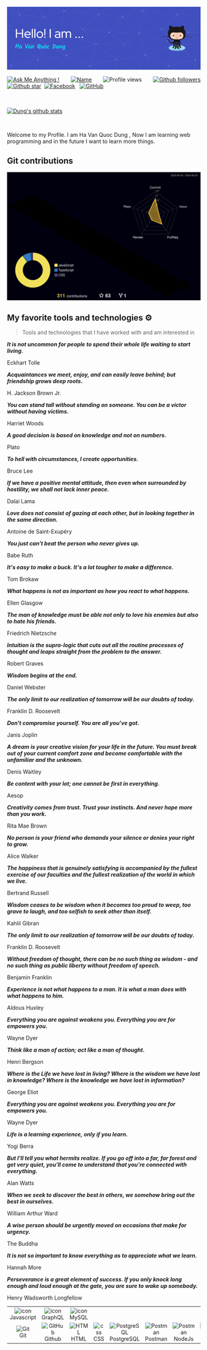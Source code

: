 ![Header](./github-header-image.png)

<div align="justify">

[![Ask Me Anything !](https://img.shields.io/badge/Ask%20me-anything-1abc9c.svg)](https://www.facebook.com/jonlnyy/)&nbsp;&nbsp;
[![Name](https://img.shields.io/badge/Ha%20Van-Quoc%20Dung-green)](https://www.facebook.com/jonlnyy/)&nbsp;&nbsp;
![Profile views](https://komarev.com/ghpvc/?username=Dung24-6&base=1000)&nbsp;&nbsp;
[![Github followers](https://img.shields.io/github/followers/Dung24-6?style=social)](https://github.com/Dung24-6?tab=followers)
[![Github star](https://img.shields.io/github/stars/Dung24-6?affiliations=OWNER&style=social)](https://github.com/Dung24-6?tab=repositories)&nbsp;
[![Facebook](https://img.shields.io/badge/Facebook-%231877F2.svg?style=for-the-badge&logo=Facebook&logoColor=white)](https://www.facebook.com/jonlnyy/)&nbsp;&nbsp;
[![GitHub](https://img.shields.io/badge/github-%23121011.svg?style=for-the-badge&logo=github&logoColor=white)](https://github.com/Dung24-6)&nbsp;&nbsp;

<br><br>
[![Dung's github stats](https://github-readme-stats.vercel.app/api?username=Dung24-6&theme=blue-green)](https://github.com/Dung24-6)
</div>

<br>



<p align="justify"> 

Welcome to my Profile. I am Ha Van Quoc Dung , Now I am learning web programming and in the future I want to learn more things.

</p>

## Git contributions
  
![](./profile-3d-contrib/profile-night-rainbow.svg)

## My favorite tools and technologies ⚙️ 

> Tools and technologies that I have worked with and am interested in

<table>
  <tr>
    <td align="center" width="96">
        <img src="https://techstack-generator.vercel.app/js-icon.svg" alt="icon" width="65" height="65" />
      <br>Javascript
    </td>
    <td align="center" width="96">
        <img src="https://techstack-generator.vercel.app/graphql-icon.svg" alt="icon" width="65" height="65" />
      <br>GraphQL
    </td>
    <td align="center" width="96">
    <img src="https://techstack-generator.vercel.app/java-icon.svg" alt="icon" width="65" height="65"/>
    <br>MySQL
  </tr>
  <tr>
    <td align="center" width="96"> 
        <img src="https://user-images.githubusercontent.com/25181517/192108372-f71d70ac-7ae6-4c0d-8395-51d8870c2ef0.png" width="48" height="48" alt="Git" />
      <br>Git
    </td>
    <td align="center" width="96">
        <img src="https://user-images.githubusercontent.com/25181517/192108374-8da61ba1-99ec-41d7-80b8-fb2f7c0a4948.png" width="48" height="48" alt="GitHub" />
      <br>Github
    </td>
    <td align="center"  width="96">
        <img src="https://skillicons.dev/icons?i=html" width="48" height="48" alt="HTML" />
      <br>HTML
    </td>
    <td align="center" width="96">
        <img src="https://skillicons.dev/icons?i=css" width="48" height="48" alt="css" />
      <br>CSS
    </td>
    <td align="center" width="96">
        <img src="https://skillicons.dev/icons?i=postgres" width="48" height="48" alt="PostgreSQL" />
      <br>PostgreSQL
    </td>
     </td>
        <td align="center" width="96">
        <img src="https://user-images.githubusercontent.com/25181517/192109061-e138ca71-337c-4019-8d42-4792fdaa7128.png" width="48" height="48" alt="Postman" />
      <br>Postman
    </td>
     </td>
        <td align="center" width="96">
        <img src="https://wiki.matbao.net/wp-content/uploads/2022/07/image-168-1024x576.png" width="48" height="48" alt="Postman"/>
      <br>NodeJs
    </td>
    <td align="center" width="96">
        <img src="https://images.viblo.asia/286c9a3f-6a38-4113-addd-7b6e43b537bf.jpg" width="48" height="48" alt="Postman"/>
      <br>mongoDB
    </td>
  </tr>
  
  <!--- [![Github star](https://img.shields.io/github/stars/Dung24-6?affiliations=OWNER%2CCOLLABORATOR%2CORGANIZATION_MEMBER&style=social)](https://github.com/Dung24-6?tab=repositories)&nbsp;&nbsp;-->







_**It is not uncommon for people to spend their whole life waiting to start living.**_

Eckhart Tolle



_**Acquaintances we meet, enjoy, and can easily leave behind; but friendship grows deep roots.**_

H. Jackson Brown Jr.

_**You can stand tall without standing on someone. You can be a victor without having victims.**_

Harriet Woods

_**A good decision is based on knowledge and not on numbers.**_

Plato

_**To hell with circumstances, I create opportunities.**_

Bruce Lee

_**If we have a positive mental attitude, then even when surrounded by hostility, we shall not lack inner peace.**_

Dalai Lama

_**Love does not consist of gazing at each other, but in looking together in the same direction.**_

Antoine de Saint-Exupéry

_**You just can't beat the person who never gives up.**_

Babe Ruth

_**It's easy to make a buck. It's a lot tougher to make a difference.**_

Tom Brokaw

_**What happens is not as important as how you react to what happens.**_

Ellen Glasgow

_**The man of knowledge must be able not only to love his enemies but also to hate his friends.**_

Friedrich Nietzsche

_**Intuition is the supra-logic that cuts out all the routine processes of thought and leaps straight from the problem to the answer.**_

Robert Graves

_**Wisdom begins at the end.**_

Daniel Webster

_**The only limit to our realization of tomorrow will be our doubts of today.**_

Franklin D. Roosevelt

_**Don't compromise yourself. You are all you've got.**_

Janis Joplin

_**A dream is your creative vision for your life in the future. You must break out of your current comfort zone and become comfortable with the unfamiliar and the unknown.**_

Denis Waitley

_**Be content with your lot; one cannot be first in everything.**_

Aesop

_**Creativity comes from trust. Trust your instincts. And never hope more than you work.**_

Rita Mae Brown

_**No person is your friend who demands your silence or denies your right to grow.**_

Alice Walker

_**The happiness that is genuinely satisfying is accompanied by the fullest exercise of our faculties and the fullest realization of the world in which we live.**_

Bertrand Russell

_**Wisdom ceases to be wisdom when it becomes too proud to weep, too grave to laugh, and too selfish to seek other than itself.**_

Kahlil Gibran

_**The only limit to our realization of tomorrow will be our doubts of today.**_

Franklin D. Roosevelt

_**Without freedom of thought, there can be no such thing as wisdom - and no such thing as public liberty without freedom of speech.**_

Benjamin Franklin

_**Experience is not what happens to a man. It is what a man does with what happens to him.**_

Aldous Huxley

_**Everything you are against weakens you. Everything you are for empowers you.**_

Wayne Dyer

_**Think like a man of action; act like a man of thought.**_

Henri Bergson

_**Where is the Life we have lost in living? Where is the wisdom we have lost in knowledge? Where is the knowledge we have lost in information?**_

George Eliot

_**Everything you are against weakens you. Everything you are for empowers you.**_

Wayne Dyer

_**Life is a learning experience, only if you learn.**_

Yogi Berra

_**But I'll tell you what hermits realize. If you go off into a far, far forest and get very quiet, you'll come to understand that you're connected with everything.**_

Alan Watts

_**When we seek to discover the best in others, we somehow bring out the best in ourselves.**_

William Arthur Ward

_**A wise person should be urgently moved on occasions that make for urgency.**_

The Buddha

_**It is not so important to know everything as to appreciate what we learn.**_

Hannah More

_**Perseverance is a great element of success. If you only knock long enough and loud enough at the gate, you are sure to wake up somebody.**_

Henry Wadsworth Longfellow
